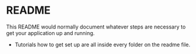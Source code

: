 # README #

This README would normally document whatever steps are necessary to get your application up and running.

* Tutorials how to get set up are all inside every folder on the readme file.
